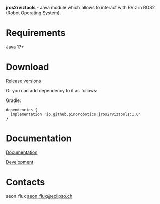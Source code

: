 **jros2rviztools** - Java module which allows to interact with RViz in ROS2 (Robot Operating System).

# Requirements

Java 17+

# Download

[Release versions](jros2rviztools/release/CHANGELOG.md)

Or you can add dependency to it as follows:

Gradle:

```
dependencies {
  implementation 'io.github.pinorobotics:jros2rviztools:1.0'
}
```

# Documentation

[Documentation](http://pinoweb.freetzi.com/jrosrviztools)

[Development](DEVELOPMENT.md)

# Contacts

aeon_flux <aeon_flux@eclipso.ch>

